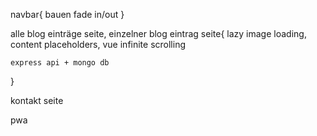 navbar{
    bauen
    fade in/out
}

alle blog einträge seite,
einzelner blog eintrag seite{
    lazy image loading,
    content placeholders,
    vue infinite scrolling

    express api + mongo db
}

kontakt seite

pwa